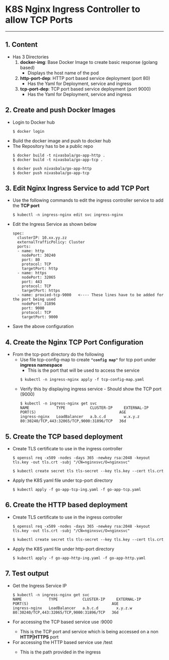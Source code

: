 # K8S Nginx Ingress Controller to allow TCP Ports
---

## 1. Content

- Has 3 Directories
  1. **docker-img**: Base Docker Image to create basic response (golang based)
     - Displays the host name of the pod 
  2. **http-port-dep**: HTTP port based service deployment (port 80)
     - Has the Yaml for Deployment, service and ingress
  3. **tcp-port-dep**: TCP port based service deployment (port 9000)
     - Has the Yaml for Deployment, service and ingress

## 2. Create and push Docker Images

- Login to Docker hub
  ```
  $ docker login
  ``` 
- Build the docker image and push to docker hub
- The Repository has to be a public repo
  ```
  $ docker build -t nivasbala/go-app-http .
  $ docker build -t nivasbala/go-app-tcp .

  $ docker push nivasbala/go-app-http
  $ docker push nivasbala/go-app-tcp
  ```

## 3. Edit Nginx Ingress Service to add TCP Port

- Use the following commands to edit the ingress controller service to add the **TCP port**
  ```
  $ kubectl -n ingress-nginx edit svc ingress-nginx
  ``` 
- Edit the Ingress Service as shown below
  ```
  spec:
    clusterIP: 10.xx.yy.zz
    externalTrafficPolicy: Cluster
    ports:
    - name: http
      nodePort: 30240
      port: 80
      protocol: TCP
      targetPort: http
    - name: https
      nodePort: 32065
      port: 443
      protocol: TCP
      targetPort: https
    - name: proxied-tcp-9000   <---- These lines have to be added for the port being used
      nodePort: 31896
      port: 9000
      protocol: TCP
      targetPort: 9000
  ```
- Save the above configuration

## 4. Create the Nginx TCP Port Configuration

- From the tcp-port directory do the following
  - Use file tcp-config-map to create **`"config map"`** for tcp port under **ingress namespace**
    - This is the port that will be used to access the service
    ```
    $ kubectl -n ingress-nginx apply -f tcp-config-map.yaml
    ```
  - Verify this by displaying ingress service - Should show the TCP port (9000)
    ```
    $ kubectl -n ingress-nginx get svc
    NAME            TYPE           CLUSTER-IP     EXTERNAL-IP      PORT(S)                                     AGE
    ingress-nginx   LoadBalancer   a.b.c.d        w.x.y.z   80:30240/TCP,443:32065/TCP,9000:31896/TCP   36d

    ```

## 5. Create the TCP based deployment

- Create TLS certificate to use in the ingress controller
  ```
  $ openssl req -x509 -nodes -days 365 -newkey rsa:2048 -keyout tls.key -out tls.crt -subj "/CN=nginxsvc/O=nginxsvc"
  
  $ kubectl create secret tls tls-secret --key tls.key --cert tls.crt
  ```
- Apply the K8S yaml file under tcp-port directory
  ```
  $ kubectl apply -f go-app-tcp-ing.yaml -f go-app-tcp.yaml
  ```

## 6. Create the HTTP based deployment

- Create TLS certificate to use in the ingress controller
  ```
  $ openssl req -x509 -nodes -days 365 -newkey rsa:2048 -keyout tls.key -out tls.crt -subj "/CN=nginxsvc/O=nginxsvc"
  
  $ kubectl create secret tls tls-secret --key tls.key --cert tls.crt
  ```
- Apply the K8S yaml file under http-port directory
  ```
  $ kubectl apply -f go-app-http-ing.yaml -f go-app-http.yaml
  ``` 

## 7. Test output

- Get the Ingress Service IP
  ``` 
  $ kubectl -n ingress-nginx get svc 
  NAME            TYPE           CLUSTER-IP     EXTERNAL-IP      PORT(S)                                     AGE
  ingress-nginx   LoadBalancer   a.b.c.d        x.y.z.w   80:30240/TCP,443:32065/TCP,9000:31896/TCP   36d
  ```
- For accessing the TCP based service use <external-ip>:9000
  - This is the TCP port and service which is being accessed on a non **HTTP|HTTPS** port
- For accessing the HTTP based service use <external-ip>/test
  - This is the path provided in the ingress
